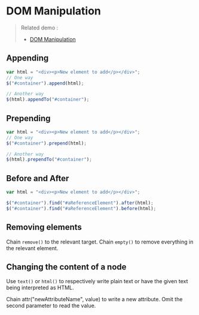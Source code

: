 DOM Manipulation
================

> Related demo :
> - [DOM Manipulation](../demos/DomManipulation.html)

## Appending

```js
var html = "<div><p>New element to add</p></div>";
// One way
$("#container").append(html);

// Another way
$(html).appendTo("#container");
```

## Prepending

```js
var html = "<div><p>New element to add</p></div>";
// One way
$("#container").prepend(html);

// Another way
$(html).prependTo("#container");
```

## Before and After
```js
var html = "<div><p>New element to add</p></div>";

$("#container").find("#aReferenceElement").after(html);
$("#container").find("#aReferenceElement").before(html);
```

## Removing elements
Chain `remove()` to the relevant target.
Chain `empty()` to remove everything in the relevant element.

## Changing the content of a node
Use `text()` or `html()` to respectively write plain text or have the given text being interpreted as HTML.

Chain attr("newAttributeName", value) to write a new attribute. Omit the second parameter to read the value.